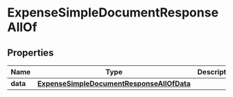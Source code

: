 

# ExpenseSimpleDocumentResponseAllOf

## Properties

Name | Type | Description | Notes
------------ | ------------- | ------------- | -------------
**data** | [**ExpenseSimpleDocumentResponseAllOfData**](ExpenseSimpleDocumentResponseAllOfData.md) |  |  [optional]



